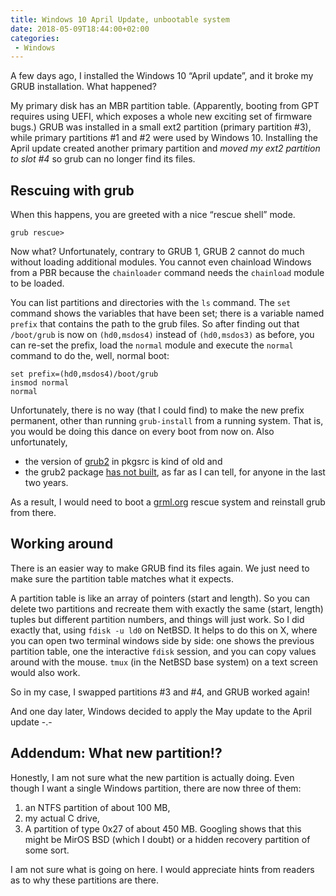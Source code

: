 ```yaml
---
title: Windows 10 April Update, unbootable system
date: 2018-05-09T18:44:00+02:00
categories: 
 - Windows
---
```


A few days ago, I installed the Windows 10 “April update”, and it broke my GRUB installation. What happened?

My primary disk has an MBR partition table. (Apparently, booting from GPT requires using UEFI, which exposes a whole new exciting set of firmware bugs.) GRUB was installed in a small ext2 partition (primary partition #3), while primary partitions #1 and #2 were used by Windows 10. Installing the April update created another primary partition and *moved my ext2 partition to slot #4* so grub can no longer find its files.

## Rescuing with grub

When this happens, you are greeted with a nice “rescue shell” mode.

```
grub rescue>
```

Now what?  Unfortunately, contrary to GRUB 1, GRUB 2 cannot do much without loading additional modules. You cannot even chainload Windows from a PBR because the `chainloader` command needs the `chainload` module to be loaded.

You can list partitions and directories with the `ls` command. The `set` command shows the variables that have been set; there is a variable named `prefix` that contains the path to the grub files. So after finding out that `/boot/grub` is now on `(hd0,msdos4)` instead of `(hd0,msdos3)` as before, you can re-set the prefix, load the `normal` module and execute the `normal` command to do the, well, normal boot:

```
set prefix=(hd0,msdos4)/boot/grub
insmod normal
normal
```

Unfortunately, there is no way (that I could find) to make the new prefix permanent, other than running `grub-install` from a running system. That is, you would be doing this dance on every boot from now on. Also unfortunately,

- the version of [grub2](http://pkgsrc.se/sysutils/grub2) in pkgsrc is kind of old and
- the grub2 package [has not built](https://bulktracker.appspot.com/pkgresults/sysutils/grub2), as far as I can tell, for anyone in the last two years.

As a result, I would need to boot a [grml.org](https://grml.org/) rescue system and reinstall grub from there.

## Working around

There is an easier way to make GRUB find its files again. We just need to make sure the partition table matches what it expects.

A partition table is like an array of pointers (start and length). So you can delete two partitions and recreate them with exactly the same (start, length) tuples but different partition numbers, and things will just work. So I did exactly that, using `fdisk -u ld0` on NetBSD. It helps to do this on X, where you can open two terminal windows side by side: one shows the previous partition table, one the interactive `fdisk` session, and you can copy values around with the mouse. `tmux` (in the NetBSD base system) on a text screen would also work.

So in my case, I swapped partitions #3 and #4, and GRUB worked again!

And one day later, Windows decided to apply the May update to the April update -.-

## Addendum: What new partition!?

Honestly, I am not sure what the new partition is actually doing. Even though I want a single Windows partition, there are now three of them:

1. an NTFS partition of about 100 MB, 
2. my actual C drive,
3. A partition of type 0x27 of about 450 MB. Googling shows that this might be MirOS BSD (which I doubt) or a hidden recovery partition of some sort.

I am not sure what is going on here. I would appreciate hints from readers as to why these partitions are there.

